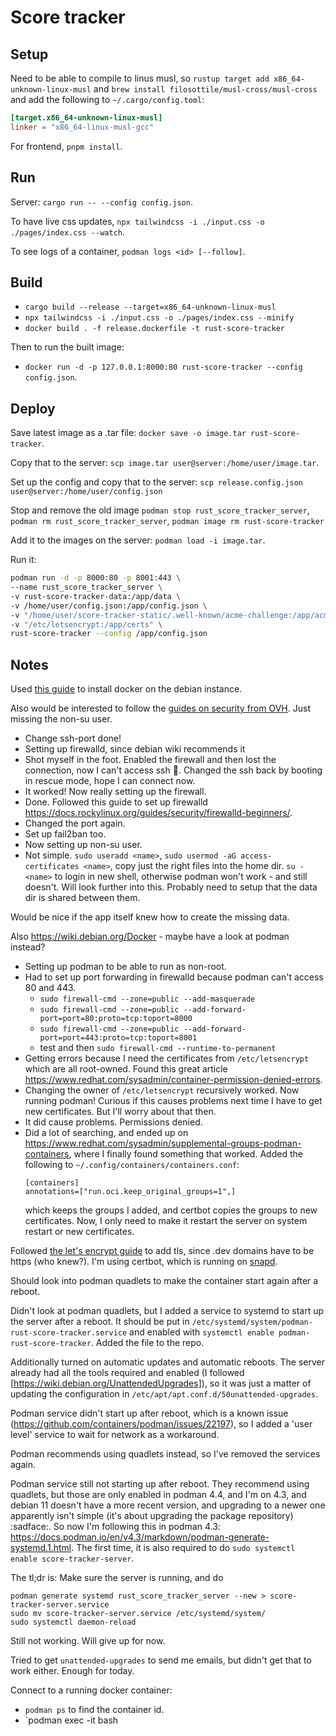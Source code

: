 # Score tracker

## Setup

Need to be able to compile to linus musl, so
`rustup target add x86_64-unknown-linux-musl` and
`brew install filosottile/musl-cross/musl-cross` and add the following to
`~/.cargo/config.toml`:

```toml
[target.x86_64-unknown-linux-musl]
linker = "x86_64-linux-musl-gcc"
```

For frontend, `pnpm install`.

## Run

Server: `cargo run -- --config config.json`.

To have live css updates,
`npx tailwindcss -i ./input.css -o ./pages/index.css --watch`.

To see logs of a container, `podman logs <id> [--follow]`.

## Build

- `cargo build --release --target=x86_64-unknown-linux-musl`
- `npx tailwindcss -i ./input.css -o ./pages/index.css --minify`
- `docker build . -f release.dockerfile -t rust-score-tracker`

Then to run the built image:

- `docker run -d -p 127.0.0.1:8000:80 rust-score-tracker --config config.json`.

## Deploy

Save latest image as a .tar file: `docker save -o image.tar rust-score-tracker`.

Copy that to the server: `scp image.tar user@server:/home/user/image.tar`.

Set up the config and copy that to the server:
`scp release.config.json user@server:/home/user/config.json`

Stop and remove the old image `podman stop rust_score_tracker_server`,
`podman rm rust_score_tracker_server`, `podman image rm rust-score-tracker`

Add it to the images on the server: `podman load -i image.tar`.

Run it:

```bash
podman run -d -p 8000:80 -p 8001:443 \
--name rust_score_tracker_server \
-v rust-score-tracker-data:/app/data \
-v /home/user/config.json:/app/config.json \
-v "/home/user/score-tracker-static/.well-known/acme-challenge:/app/acme" \
-v "/etc/letsencrypt:/app/certs" \
rust-score-tracker --config /app/config.json
```

## Notes

Used
[this guide](https://www.digitalocean.com/community/tutorials/how-to-install-and-use-docker-on-debian-10)
to install docker on the debian instance.

Also would be interested to follow the
[guides on security from OVH](https://help.ovhcloud.com/csm/en-gb-vps-security-tips?id=kb_article_view&sysparm_article=KB0047706).
Just missing the non-su user.

- Change ssh-port done!
- Setting up firewalld, since debian wiki recommends it
- Shot myself in the foot. Enabled the firewall and then lost the connection,
  now I can't access ssh :facepalm:. Changed the ssh back by booting in rescue
  mode, hope I can connect now.
- It worked! Now really setting up the firewall.
- Done. Followed this guide to set up firewalld
  https://docs.rockylinux.org/guides/security/firewalld-beginners/.
- Changed the port again.
- Set up fail2ban too.
- Now setting up non-su user.
- Not simple. `sudo useradd <name>`,
  `sudo usermod -aG access-certificates <name>`, copy just the right files into
  the home dir. `su - <name>` to login in new shell, otherwise podman won't
  work - and still doesn't. Will look further into this. Probably need to setup
  that the data dir is shared between them.

Would be nice if the app itself knew how to create the missing data.

Also https://wiki.debian.org/Docker - maybe have a look at podman instead?

- Setting up podman to be able to run as non-root.
- Had to set up port forwarding in firewalld because podman can't access 80
  and 443.
  - `sudo firewall-cmd --zone=public --add-masquerade`
  - `sudo firewall-cmd --zone=public --add-forward-port=port=80:proto=tcp:toport=8000`
  - `sudo firewall-cmd --zone=public --add-forward-port=port=443:proto=tcp:toport=8001`
  - test and then `sudo firewall-cmd --runtime-to-permanent`
- Getting errors because I need the certificates from `/etc/letsencrypt` which
  are all root-owned. Found this great article
  https://www.redhat.com/sysadmin/container-permission-denied-errors.
- Changing the owner of `/etc/letsencrypt` recursively worked. Now running
  podman! Curious if this causes problems next time I have to get new
  certificates. But I'll worry about that then.
- It did cause problems. Permissions denied.
- Did a lot of searching, and ended up on
  https://www.redhat.com/sysadmin/supplemental-groups-podman-containers, where I
  finally found something that worked. Added the following to
  `~/.config/containers/containers.conf`:
  ```
  [containers]
  annotations=["run.oci.keep_original_groups=1",]
  ```
  which keeps the groups I added, and certbot copies the groups to new
  certificates. Now, I only need to make it restart the server on system restart
  or new certificates.

Followed [the let's encrypt guide](https://letsencrypt.org/getting-started/) to
add tls, since .dev domains have to be https (who knew?). I'm using certbot,
which is running on
[snapd](https://snapcraft.io/docs/installing-snap-on-debian).

Should look into podman quadlets to make the container start again after a
reboot.

Didn't look at podman quadlets, but I added a service to systemd to start up the
server after a reboot. It should be put in
`/etc/systemd/system/podman-rust-score-tracker.service` and enabled with
`systemctl enable podman-rust-score-tracker`. Added the file to the repo.

Additionally turned on automatic updates and automatic reboots. The server
already had all the tools required and enabled (I followed
[https://wiki.debian.org/UnattendedUpgrades]), so it was just a matter of
updating the configuration in `/etc/apt/apt.conf.d/50unattended-upgrades`.

Podman service didn't start up after reboot, which is a known issue
(https://github.com/containers/podman/issues/22197), so I added a 'user level'
service to wait for network as a workaround.

Podman recommends using quadlets instead, so I've removed the services again.

Podman service still not starting up after reboot. They recommend using
quadlets, but those are only enabled in podman 4.4, and I'm on 4.3, and debian
11 doesn't have a more recent version, and upgrading to a newer one apparently
isn't simple (it's about upgrading the package repository) :sadface:. So now I'm
following this in podman 4.3:
https://docs.podman.io/en/v4.3/markdown/podman-generate-systemd.1.html. The
first time, it is also required to do
`sudo systemctl enable score-tracker-server`.

The tl;dr is: Make sure the server is running, and do

```
podman generate systemd rust_score_tracker_server --new > score-tracker-server.service
sudo mv score-tracker-server.service /etc/systemd/system/
sudo systemctl daemon-reload
```

Still not working. Will give up for now.

Tried to get `unattended-upgrades` to send me emails, but didn't get that to
work either. Enough for today.

Connect to a running docker container:

- `podman ps` to find the container id.
- `podman exec -it <id> bash
